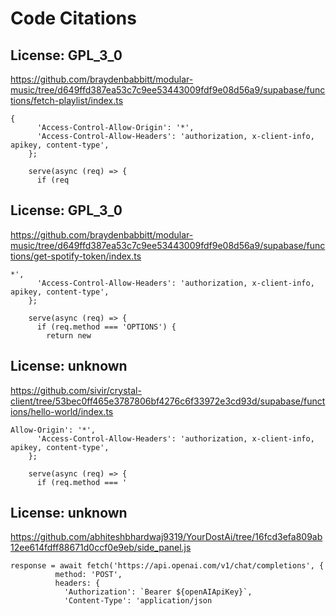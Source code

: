 
# Code Citations

## License: GPL_3_0
https://github.com/braydenbabbitt/modular-music/tree/d649ffd387ea53c7c9ee53443009fdf9e08d56a9/supabase/functions/fetch-playlist/index.ts

```
{
      'Access-Control-Allow-Origin': '*',
      'Access-Control-Allow-Headers': 'authorization, x-client-info, apikey, content-type',
    };

    serve(async (req) => {
      if (req
```


## License: GPL_3_0
https://github.com/braydenbabbitt/modular-music/tree/d649ffd387ea53c7c9ee53443009fdf9e08d56a9/supabase/functions/get-spotify-token/index.ts

```
*',
      'Access-Control-Allow-Headers': 'authorization, x-client-info, apikey, content-type',
    };

    serve(async (req) => {
      if (req.method === 'OPTIONS') {
        return new
```


## License: unknown
https://github.com/sivir/crystal-client/tree/53bec0ff465e3787806bf4276c6f33972e3cd93d/supabase/functions/hello-world/index.ts

```
Allow-Origin': '*',
      'Access-Control-Allow-Headers': 'authorization, x-client-info, apikey, content-type',
    };

    serve(async (req) => {
      if (req.method === '
```


## License: unknown
https://github.com/abhiteshbhardwaj9319/YourDostAi/tree/16fcd3efa809ab12ee614fdff88671d0ccf0e9eb/side_panel.js

```
response = await fetch('https://api.openai.com/v1/chat/completions', {
          method: 'POST',
          headers: {
            'Authorization': `Bearer ${openAIApiKey}`,
            'Content-Type': 'application/json
```
